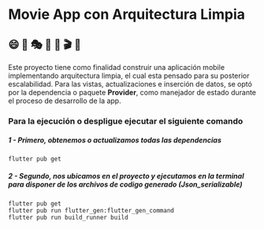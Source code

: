 # Movie App con Arquitectura Limpia

## 😄 👀 🎭 📱 🎦 🎬 🍿

Este proyecto tiene como finalidad construir una aplicación mobile implementando arquitectura limpia, el cual esta pensado para su posterior escalabilidad.
Para las vistas, actualizaciones e inserción de datos, se optó por la dependencia o paquete **Provider**, como manejador de estado  durante el proceso de desarrollo de la app.

### Para la ejecución o despligue ejecutar el siguiente comando

##### 1 - Primero, obtenemos o actualizamos todas las dependencias

```
flutter pub get
```

##### 2 - Segundo, nos ubicamos en el proyecto y ejecutamos en la terminal para disponer de los archivos de codigo generado (Json_serializable)

```
flutter pub get
flutter pub run flutter_gen:flutter_gen_command
flutter pub run build_runner build
```
